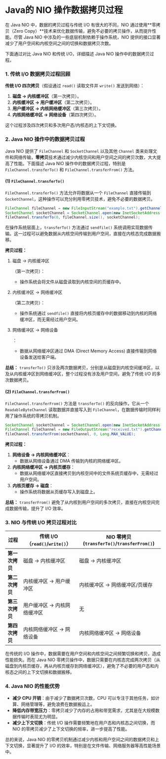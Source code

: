 # Java的 NIO 操作数据拷贝过程

在 Java NIO 中，数据的拷贝过程与传统 I/O 有很大的不同，NIO 通过使用**零拷贝（Zero Copy）**技术来优化数据传输，避免不必要的拷贝操作，从而提升性能。尽管 Java NIO 中涉及的一些底层机制依赖于操作系统，NIO 提供的接口显著减少了用户空间和内核空间之间的切换和数据拷贝次数。

下面通过对比 Java NIO 和传统 I/O，详细描述 Java NIO 操作中的数据拷贝过程。

### 1. 传统 I/O 数据拷贝过程回顾

**传统 I/O 四次拷贝**（假设通过 `read()` 读取文件并 `write()` 发送到网络）：

1. **磁盘 -> 内核缓冲区**（第一次拷贝）。
2. **内核缓冲区 -> 用户缓冲区**（第二次拷贝）。
3. **用户缓冲区 -> 内核网络缓冲区**（第三次拷贝）。
4. **内核网络缓冲区 -> 网络设备**（第四次拷贝）。

这个过程涉及四次拷贝和多次用户态/内核态的上下文切换。

### 2. Java NIO 操作中的数据拷贝过程

Java NIO 提供了 `FileChannel` 和 `SocketChannel` 以及其他 `Channel` 类来处理文件和网络传输，**零拷贝**技术通过减少内核空间和用户空间之间的拷贝次数，大大提高了性能。下面描述 Java NIO 操作中的数据拷贝过程，特别是 `FileChannel.transferTo()` 和 `FileChannel.transferFrom()` 方法。

#### (1) `FileChannel.transferTo()`

`FileChannel.transferTo()` 方法允许将数据从一个 `FileChannel` 直接传输到 `SocketChannel`，这种操作可以充分利用零拷贝技术，避免不必要的数据拷贝。

```java
FileChannel fileChannel = new FileInputStream("example.txt").getChannel();
SocketChannel socketChannel = SocketChannel.open(new InetSocketAddress("localhost", 8080));
fileChannel.transferTo(0, fileChannel.size(), socketChannel);
```

在操作系统层面上，`transferTo()` 方法通过 `sendfile()` 系统调用实现数据传输。这一过程可以避免数据从内核空间传输到用户空间，直接在内核态完成数据搬移。

**拷贝过程：**

1. 磁盘 -> 内核缓冲区

   （第一次拷贝）：

   - 操作系统会将文件从磁盘读取到内核空间的页缓存中。

2. 内核缓冲区 -> 网络缓冲区

   （第二次拷贝）：

   - 操作系统通过 `sendfile()` 直接将内核页缓存中的数据移动到内核的网络缓冲区，而无需经过用户空间。

3. 网络缓冲区 -> 网络设备

   ：

   - 数据从网络缓冲区通过 DMA (Direct Memory Access) 直接传输到网络设备发送给客户端。

**总结：** `transferTo()` 只涉及两次数据拷贝，分别是从磁盘到内核空间缓冲区，以及从内核缓冲区到网络缓冲区，整个过程没有涉及用户空间，避免了传统 I/O 的多次数据拷贝。

#### (2) `FileChannel.transferFrom()`

`FileChannel.transferFrom()` 方法是 `transferTo()` 的反向操作，它从一个 `ReadableByteChannel` 读取数据并直接写入到 `FileChannel`，在数据传输时同样利用了操作系统的零拷贝机制。

```java
SocketChannel socketChannel = SocketChannel.open(new InetSocketAddress("localhost", 8080));
FileChannel fileChannel = new FileOutputStream("received.txt").getChannel();
fileChannel.transferFrom(socketChannel, 0, Long.MAX_VALUE);
```

**拷贝过程：**

1. **网络设备 -> 内核网络缓冲区**：
   - 数据从网络设备通过 DMA 传输到内核的网络缓冲区。
2. **内核网络缓冲区 -> 内核页缓存**：
   - 数据从网络缓冲区直接拷贝到内核空间中的文件系统页缓存中，无需经过用户空间。
3. **内核页缓存 -> 磁盘**：
   - 操作系统将数据从页缓存写入到磁盘上。

**总结：** `transferFrom()` 避免了从内核到用户空间的多次拷贝，直接在内核空间完成数据传输，提升了 I/O 效率。

### 3. NIO 与传统 I/O 拷贝过程对比

| 过程           | 传统 I/O （`read()`/`write()`） | NIO 零拷贝 (`transferTo()`/`transferFrom()`) |
| -------------- | ------------------------------- | -------------------------------------------- |
| **第一次拷贝** | 磁盘 -> 内核缓冲区              | 磁盘 -> 内核缓冲区                           |
| **第二次拷贝** | 内核缓冲区 -> 用户缓冲区        | 内核缓冲区 -> 网络缓冲区/页缓存              |
| **第三次拷贝** | 用户缓冲区 -> 内核网络缓冲区    | 无                                           |
| **第四次拷贝** | 内核网络缓冲区 -> 网络设备      | 内核网络缓冲区 -> 网络设备                   |

在传统的 I/O 操作中，数据需要在用户空间和内核空间之间频繁切换和拷贝，造成性能损失。而在 Java NIO 零拷贝操作中，数据只需要在内核态完成两次拷贝（从磁盘到内核页缓存，再从内核页缓存到网络缓冲区），避免了不必要的用户态和内核态之间的上下文切换和数据搬移。

### 4. Java NIO 的性能优势

- **减少 CPU 开销**：由于减少了数据拷贝次数，CPU 可以专注于其他任务，如计算、网络管理等，避免浪费在数据搬运上。
- **降低内存带宽压力**：零拷贝减少了内存的占用和带宽需求，尤其是在大规模数据传输时表现尤为明显。
- **减少上下文切换**：传统 I/O 操作需要频繁地在用户态和内核态之间切换，而 NIO 的零拷贝减少了上下文切换的频率，进一步提高了性能。

总的来说，Java NIO 的零拷贝机制通过减少内核和用户空间之间的数据拷贝和上下文切换，显著提升了 I/O 的效率，特别是在文件传输、网络服务器等高性能场景中。